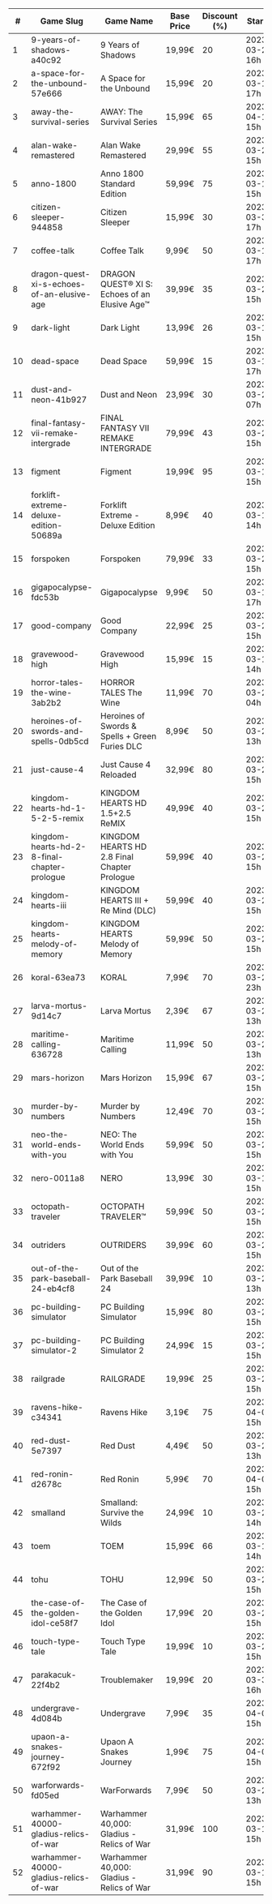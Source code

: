 |#|Game Slug|Game Name|Base Price|Discount (%)|Starts|Ends|
|---|---|---|---|---|---|---|
|1|9-years-of-shadows-a40c92|9 Years of Shadows|19,99€|20|2023-03-27 16h|2023-04-03 16h|
|2|a-space-for-the-unbound-57e666|A Space for the Unbound|15,99€|20|2023-03-16 17h|2023-03-26 17h|
|3|away-the-survival-series|AWAY: The Survival Series|15,99€|65|2023-04-15 15h|2023-04-29 15h|
|4|alan-wake-remastered|Alan Wake Remastered|29,99€|55|2023-03-28 15h|2023-04-04 15h|
|5|anno-1800|Anno 1800 Standard Edition|59,99€|75|2023-03-16 15h|2023-03-23 16h|
|6|citizen-sleeper-944858|Citizen Sleeper|15,99€|30|2023-03-30 17h|2023-04-05 17h|
|7|coffee-talk|Coffee Talk|9,99€|50|2023-03-16 17h|2023-03-23 17h|
|8|dragon-quest-xi-s-echoes-of-an-elusive-age|DRAGON QUEST® XI S: Echoes of an Elusive Age™|39,99€|35|2023-03-27 15h|2023-04-03 16h|
|9|dark-light|Dark Light|13,99€|26|2023-03-16 15h|2023-03-24 15h|
|10|dead-space|Dead Space|59,99€|15|2023-03-16 17h|2023-03-23 17h|
|11|dust-and-neon-41b927|Dust and Neon|23,99€|30|2023-03-27 07h|2023-04-03 07h|
|12|final-fantasy-vii-remake-intergrade|FINAL FANTASY VII REMAKE INTERGRADE|79,99€|43|2023-03-27 15h|2023-04-03 16h|
|13|figment|Figment|19,99€|95|2023-03-16 15h|2023-04-09 15h|
|14|forklift-extreme-deluxe-edition-50689a|Forklift Extreme - Deluxe Edition|8,99€|40|2023-03-16 14h|2023-03-23 14h|
|15|forspoken|Forspoken|79,99€|33|2023-03-23 15h|2023-04-03 16h|
|16|gigapocalypse-fdc53b|Gigapocalypse|9,99€|50|2023-03-16 17h|2023-03-23 17h|
|17|good-company|Good Company|22,99€|25|2023-03-28 15h|2023-04-04 15h|
|18|gravewood-high|Gravewood High|15,99€|15|2023-03-16 14h|2023-03-23 14h|
|19|horror-tales-the-wine-3ab2b2|HORROR TALES The Wine|11,99€|70|2023-03-22 04h|2023-04-02 04h|
|20|heroines-of-swords-and-spells-0db5cd|Heroines of Swords & Spells + Green Furies DLC|8,99€|50|2023-03-21 13h|2023-03-28 13h|
|21|just-cause-4|Just Cause 4 Reloaded|32,99€|80|2023-03-27 15h|2023-04-03 16h|
|22|kingdom-hearts-hd-1-5-2-5-remix|KINGDOM HEARTS HD 1.5+2.5 ReMIX|49,99€|40|2023-03-27 15h|2023-04-03 16h|
|23|kingdom-hearts-hd-2-8-final-chapter-prologue|KINGDOM HEARTS HD 2.8 Final Chapter Prologue|59,99€|40|2023-03-27 15h|2023-04-03 16h|
|24|kingdom-hearts-iii|KINGDOM HEARTS III + Re Mind (DLC)|59,99€|40|2023-03-27 15h|2023-04-03 16h|
|25|kingdom-hearts-melody-of-memory|KINGDOM HEARTS Melody of Memory|59,99€|50|2023-03-27 15h|2023-04-03 16h|
|26|koral-63ea73|KORAL|7,99€|70|2023-03-23 23h|2023-04-04 23h|
|27|larva-mortus-9d14c7|Larva Mortus|2,39€|67|2023-03-27 13h|2023-04-03 13h|
|28|maritime-calling-636728|Maritime Calling|11,99€|50|2023-03-27 13h|2023-04-03 13h|
|29|mars-horizon|Mars Horizon|15,99€|67|2023-03-28 15h|2023-04-04 15h|
|30|murder-by-numbers|Murder by Numbers|12,49€|70|2023-03-28 15h|2023-04-04 15h|
|31|neo-the-world-ends-with-you|NEO: The World Ends with You|59,99€|50|2023-03-27 15h|2023-04-03 16h|
|32|nero-0011a8|NERO|13,99€|30|2023-03-16 15h|2023-03-23 15h|
|33|octopath-traveler|OCTOPATH TRAVELER™|59,99€|50|2023-03-27 15h|2023-04-03 16h|
|34|outriders|OUTRIDERS|39,99€|60|2023-03-27 15h|2023-04-03 16h|
|35|out-of-the-park-baseball-24-eb4cf8|Out of the Park Baseball 24|39,99€|10|2023-03-24 13h|2023-04-07 13h|
|36|pc-building-simulator|PC Building Simulator|15,99€|80|2023-03-28 15h|2023-04-04 15h|
|37|pc-building-simulator-2|PC Building Simulator 2|24,99€|15|2023-03-28 15h|2023-04-04 15h|
|38|railgrade|RAILGRADE|19,99€|25|2023-03-28 15h|2023-04-04 15h|
|39|ravens-hike-c34341|Ravens Hike|3,19€|75|2023-04-03 15h|2023-04-10 15h|
|40|red-dust-5e7397|Red Dust|4,49€|50|2023-03-20 13h|2023-03-27 13h|
|41|red-ronin-d2678c|Red Ronin|5,99€|70|2023-04-03 15h|2023-04-10 15h|
|42|smalland|Smalland: Survive the Wilds|24,99€|10|2023-03-29 14h|2023-04-10 14h|
|43|toem|TOEM|15,99€|66|2023-03-16 14h|2023-03-23 14h|
|44|tohu|TOHU|12,99€|50|2023-03-28 15h|2023-04-04 15h|
|45|the-case-of-the-golden-idol-ce58f7|The Case of the Golden Idol|17,99€|20|2023-03-23 15h|2023-04-02 15h|
|46|touch-type-tale|Touch Type Tale|19,99€|10|2023-03-28 15h|2023-04-04 15h|
|47|parakacuk-22f4b2|Troublemaker|19,99€|20|2023-03-30 16h|2023-04-06 16h|
|48|undergrave-4d084b|Undergrave|7,99€|35|2023-04-03 15h|2023-04-10 15h|
|49|upaon-a-snakes-journey-672f92|Upaon A Snakes Journey|1,99€|75|2023-04-03 15h|2023-04-10 15h|
|50|warforwards-fd05ed|WarForwards|7,99€|50|2023-03-20 13h|2023-03-27 13h|
|51|warhammer-40000-gladius-relics-of-war|Warhammer 40,000: Gladius - Relics of War|31,99€|100|2023-03-16 15h|2023-03-23 15h|
|52|warhammer-40000-gladius-relics-of-war|Warhammer 40,000: Gladius - Relics of War|31,99€|90|2023-03-16 15h|2023-03-23 15h|
